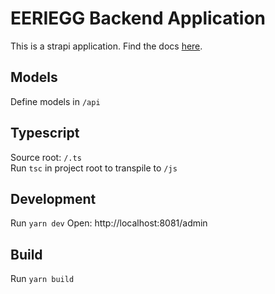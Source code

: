 # EERIEGG Backend Application

This is a strapi application. Find the docs [here](https://strapi.io/documentation/developer-docs/latest/getting-started/introduction.html).

## Models

Define models in `/api`

## Typescript
Source root: `/.ts` \
Run `tsc` in project root to transpile to `/js`

## Development

Run `yarn dev`
Open: http://localhost:8081/admin

## Build

Run `yarn build`
